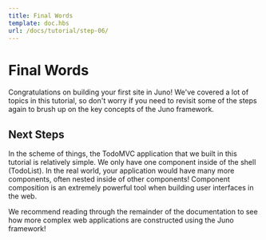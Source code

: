 ```yaml
---
title: Final Words
template: doc.hbs
url: /docs/tutorial/step-06/
---
```



# Final Words

Congratulations on building your first site in Juno! We've covered a lot of topics in this tutorial, so don't worry if you need to revisit some of the steps again to brush up on the key concepts of the Juno framework. 

## Next Steps

In the scheme of things, the TodoMVC application that we built in this tutorial is relatively simple. We only have one component inside of the shell (TodoList). In the real world, your application would have many more components, often nested inside of other components! Component composition is an extremely powerful tool when building user interfaces in the web. 

We recommend reading through the remainder of the documentation to see how more complex web applications are constructed using the Juno framework! 